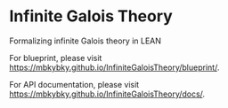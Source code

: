 # Infinite Galois Theory

Formalizing infinite Galois theory in LEAN

For blueprint, please visit https://mbkybky.github.io/InfiniteGaloisTheory/blueprint/.

For API documentation, please visit https://mbkybky.github.io/InfiniteGaloisTheory/docs/.
